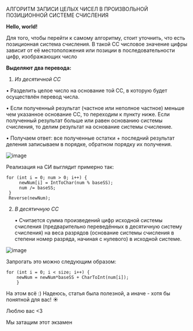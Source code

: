 АЛГОРИТМ ЗАПИСИ ЦЕЛЫХ ЧИСЕЛ В ПРОИЗВОЛЬНОЙ ПОЗИЦИОННОЙ СИСТЕМЕ СЧИСЛЕНИЯ

__Hello, world!__


Для того, чтобы перейти к самому алгоритму, стоит уточнить, что есть позиционная система счисления. В такой СС числовое значение цифры зависит от её местоположения или позиции в последовательности цифр, изображающих число


__Выделяют два перевода:__


1) _Из десятичной СС_


  •  Разделить целое число на основание той СС, в которую будет осуществлён перевод числа.
     
  •  Если полученный результат (частное или неполное частное) меньше чем указанное основание СС, то переходим к пункту ниже. 
     Если полученный результат больше или равен основанию системы счисления, то делим результат на основание системы счисление.
     
  •  Получаем ответ: все полученные остатки + последний результат деления записываем в порядке, обратном порядку их получения.
     
 
 ![image](https://user-images.githubusercontent.com/101891316/159057388-be16af10-b7d8-4536-ae83-b722a8b5a377.png)

Реализация на СИ выглядит примерно так:

    for (int i = 0; num > 0; i++) {
         newNum[i] = IntToChar(num % baseSS);
         num /= baseSS;  
     }
     Reverse(newNum);
    
2) _В десятичную СС_

    • Считается сумма произведений цифр исходной системы счисления (предварительно переведённых в десятичную систему счисления) на веса разрядов (основание системы счисления в степени номер разряда, начиная с нулевого) в исходной системе.

![image](https://user-images.githubusercontent.com/101891316/159065490-e390c2bf-e1db-4de0-8013-c7d5b31fa9d9.png)

Запрогать это можно следующим образом:

    for (int i = 0; i < size; i++) {
        newNum = newNum*baseSS + CharToInt(num[i]);
        }
        
На этом всё :) Надеюсь, статья была полезной, а иначе - хотя бы понятной для вас! ☀️

Люблю вас <3 

Мы затащим этот экзамен



